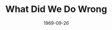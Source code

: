 ---
title: What Did We Do Wrong
date: 1969-09-26
closing_date: 1969-10-04
layout: productions
playbill:
Theatre: Theatre Jacksonville
Venue: Little Theatre
cast:
- Norma Davis: Carolyn Courreges
- Walter Davis, Sr.: Norman Howard
- Walter Davis, Jr.: James Raney
- Scott: David Whitfield
- Cindy: Lee Covington
- Woody Jackson: Larry Gadling
- Clapence Cahill: Herb Marks
- Charlotte Cahill: Dorothy Ellerbe
crew:
- Director: Robert Knowles
- Technical Director: Ham Waddell
- Set Decoration: Ward Larisey
- Lighting Design: David Herwitz
- Stage Manager: Douglas Thomas
- Lighting:
  - Randy Meaders
  - Robert Claremont
- Sound:
  - Diane Catherwood
  - Annette Morris
- Properties:
  - Katie Raven
  - Suzanne Lanier
  - Norma Patrick
  - Vivienne Winemiller
- Publicity: Herb Marks
- Box Office:
  - Ann Dubow
  - Gert Berman
- Set Construction:
  - Robert Claremont
  - Mary Coyle
  - Aileen Davis
  - Gene Fletcher
  - June Fletcher
  - Dave Herwitz
  - Bob Hilgenberg
  - Becky Levings
  - Randy Meaders
  - Ken Moody
  - Annette Morris
  - Diana Murphy
  - Katie Raven
  - David Whitfield
  - Paul Whitfield
  - Vivienne Winemiller
external_links:
---